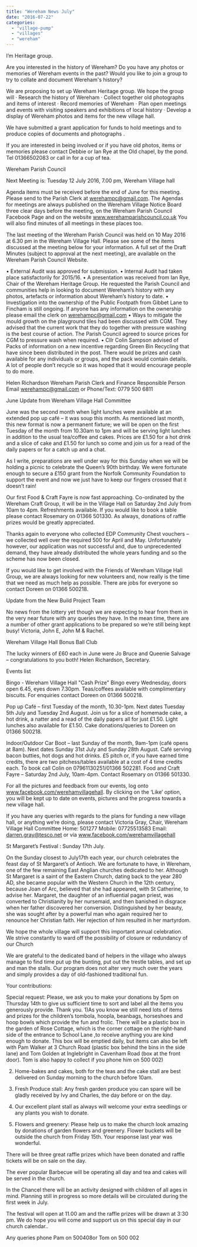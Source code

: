 ```yaml
---
title: "Wereham News July"
date: "2016-07-22"
categories: 
  - "village-pump"
  - "villages"
  - "wereham"
---
```


I’m Heritage group.

Are you interested in the history of Wereham? Do you have any photos or memories of Wereham events in the past? Would you like to join a group to try to collate and document Wereham's history?

We are proposing to set up Wereham Heritage group. We hope the group will · Research the history of Wereham · Collect together old photographs and items of interest · Record memories of Wereham · Plan open meetings and events with visiting speakers and exhibitions of local history · Develop a display of Wereham photos and items for the new village hall.

We have submitted a grant application for funds to hold meetings and to produce copies of documents and photographs .

If you are interested in being involved or if you have old photos, items or memories please contact Debbie or Ian Rye at the Old chapel, by the pond. Tel 01366502083 or call in for a cup of tea.

Wereham Parish Council

Next Meeting is: Tuesday 12 July 2016, 7.00 pm, Wereham Village hall

Agenda items must be received before the end of June for this meeting. Please send to the Parish Clerk at werehampc@gmail.com. The Agendas for meetings are always published on the Wereham Village Notice Board three clear days before the meeting, on the Wereham Parish Council Facebook Page and on the website www.werehamparishcouncil.co.uk You will also find minutes of all meetings in these places too.

The last meeting of the Wereham Parish Council was held on 10 May 2016 at 6.30 pm in the Wereham Village Hall. Please see some of the items discussed at the meeting below for your information. A full set of the Draft Minutes (subject to approval at the next meeting), are available on the Wereham Parish Council Website.

• External Audit was approved for submission. • Internal Audit had taken place satisfactorily for 2015/16. • A presentation was received from Ian Rye, Chair of the Wereham Heritage Group. He requested the Parish Council and communities help in looking to document Wereham’s history with any photos, artefacts or information about Wereham’s history to date. • Investigation into the ownership of the Public Footpath from Gibbet Lane to Fincham is still ongoing. If anyone has any information on the ownership please email the clerk on werehampc@gmail.com • Ways to mitigate the mould growth on the playground tiles had been discussed with CGM. They advised that the current work that they do together with pressure washing is the best course of action. The Parish Council agreed to source prices for CGM to pressure wash when required. • Cllr Colin Sampson advised of Packs of information on a new incentive regarding Green Bin Recycling that have since been distributed in the post. There would be prizes and cash available for any individuals or groups, and the pack would contain details. A lot of people don’t recycle so it was hoped that it would encourage people to do more.

Helen Richardson Wereham Parish Clerk and Finance Responsible Person Email werehampc@gmail.com or Phone/Text: 0779 500 6811

June Update from Wereham Village Hall Committee

June was the second month when light lunches were available at an extended pop up café – it was soup this month. As mentioned last month, this new format is now a permanent fixture; we will be open on the first Tuesday of the month from 10.30am to 1pm and will be serving light lunches in addition to the usual tea/coffee and cakes. Prices are £1.50 for a hot drink and a slice of cake and £1.50 for lunch so come and join us for a read of the daily papers or for a catch up and a chat.

As I write, preparations are well under way for this Sunday when we will be holding a picnic to celebrate the Queen’s 90th birthday. We were fortunate enough to secure a £150 grant from the Norfolk Community Foundation to support the event and now we just have to keep our fingers crossed that it doesn’t rain!

Our first Food & Craft Fayre is now fast approaching. Co-ordinated by the Wereham Craft Group, it will be in the Village Hall on Saturday 2nd July from 10am to 4pm. Refreshments available. If you would like to book a table please contact Rosemary on 01366 501330. As always, donations of raffle prizes would be greatly appreciated.

Thanks again to everyone who collected EDP Community Chest vouchers – we collected well over the required 500 for April and May. Unfortunately however, our application was not successful and, due to unprecedented demand, they have already distributed the whole years funding and so the scheme has now been closed.

If you would like to get involved with the Friends of Wereham Village Hall Group, we are always looking for new volunteers and, now really is the time that we need as much help as possible. There are jobs for everyone so contact Doreen on 01366 500218.

Update from the New Build Project Team

No news from the lottery yet though we are expecting to hear from them in the very near future with any queries they have. In the mean time, there are a number of other grant applications to be prepared so we’re still being kept busy! Victoria, John E, John M & Rachel.

Wereham Village Hall Bonus Ball Club

The lucky winners of £60 each in June were Jo Bruce and Queenie Salvage – congratulations to you both! Helen Richardson, Secretary.

Events list

Bingo - Wereham Village Hall "Cash Prize" Bingo every Wednesday, doors open 6.45, eyes down 7.30pm. Teas/coffees available with complimentary biscuits. For enquiries contact Doreen on 01366 500218.

Pop up Café – first Tuesday of the month, 10.30-1pm. Next dates Tuesday 5th July and Tuesday 2nd August. Join us for a slice of homemade cake, a hot drink, a natter and a read of the daily papers all for just £1.50. Light lunches also available for £1.50. Cake donations/queries to Doreen on 01366 500218.

Indoor/Outdoor Car Boot – last Sunday of the month, 9am-1pm (café opens at 8am). Next dates Sunday 31st July and Sunday 28th August. Café serving bacon butties, hot dogs and hot drinks. £5 pitch or, if you have earned time credits, there are two pitchess/tables available at a cost of 4 time credits each. To book call Colin on 07961130251/01366 502281. Food and Craft Fayre – Saturday 2nd July, 10am-4pm. Contact Rosemary on 01366 501330.

For all the pictures and feedback from our events, log onto www.facebook.com/werehamvillagehall. By clicking on the ‘Like’ option, you will be kept up to date on events, pictures and the progress towards a new village hall.

If you have any queries with regards to the plans for funding a new village hall, or anything we’re doing, please contact Victoria Gray, Chair, Wereham Village Hall Committee Home: 501277 Mobile: 07725513583 Email: darren.gray@tesco.net or via www.facebook.com/werehamvillagehall

St Margaret’s Festival : Sunday 17th July.

On the Sunday closest to July17th each year, our church celebrates the feast day of St Margaret’s of Antioch. We are fortunate to have, in Wereham, one of the few remaining East Anglian churches dedicated to her. Although St Margaret is a saint of the Eastern Church, dating back to the year 280 AD, she became popular with the Western Church in the 12th century, because Joan of Arc, believed that she had appeared, with St Catherine, to advise her. Margaret, the daughter of an influential pagan priest, was converted to Christianity by her nursemaid, and then banished in disgrace when her father discovered her conversion. Distinguished by her beauty, she was sought after by a powerful man who again required her to renounce her Christian faith. Her rejection of him resulted in her martyrdom.

We hope the whole village will support this important annual celebration. We strive constantly to ward off the possibility of closure or redundancy of our Church

We are grateful to the dedicated band of helpers in the village who always manage to find time put up the bunting, put out the trestle tables, and set up and man the stalls. Our program does not alter very much over the years and simply provides a day of old-fashioned traditional fun.

Your contributions:

Special request: Please, we ask you to make your donations by 5pm on Thursday 14th to give us sufficient time to sort and label all the items you generously provide. Thank you. 1)As you know we still need lots of items and prizes for the children’s tombola, hoopla, beanbags, horseshoes and hoop bowls which provide the fun and frolic. There will be a plastic box in the garden of Rose Cottage, which is the corner cottage on the right-hand side of the entrance to School Lane ,to receive anything you are kind enough to donate. This box will be emptied daily, but items can also be left with Pam Walker at 3 Church Road (plastic box behind the bins in the side lane) and Tom Golden at Inglebright in Cavenham Road (box at the front door). Tom is also happy to collect if you phone him on 500 002)

2) Home-bakes and cakes, both for the teas and the cake stall are best delivered on Sunday morning to the church before 10am.

3) Fresh Produce stall: Any fresh garden produce you can spare will be gladly received by Ivy and Charles, the day before or on the day.

4) Our excellent plant stall as always will welcome your extra seedlings or any plants you wish to donate.

5) Flowers and greenery: Please help us to make the church look amazing by donations of garden flowers and greenery. Flower buckets will be outside the church from Friday 15th. Your response last year was wonderful.

There will be three great raffle prizes which have been donated and raffle tickets will be on sale on the day.

The ever popular Barbecue will be operating all day and tea and cakes will be served in the church.

In the Chancel there will be an activity designed with children of all ages in mind. Planning still in progress so more details will be circulated during the first week in July.

The festival will open at 11.00 am and the raffle prizes will be drawn at 3:30 pm. We do hope you will come and support us on this special day in our church calendar..

Any queries phone Pam on 500408or Tom on 500 002
